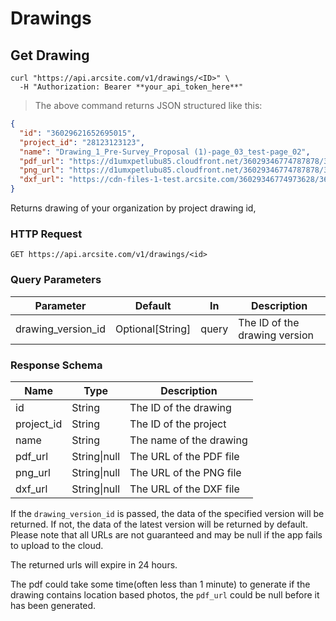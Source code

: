 # Drawings

## Get Drawing

```shell
curl "https://api.arcsite.com/v1/drawings/<ID>" \
  -H "Authorization: Bearer **your_api_token_here**"
```

> The above command returns JSON structured like this:

```json
{
  "id": "36029621652695015",
  "project_id": "28123123123",
  "name": "Drawing_1_Pre-Survey_Proposal (1)-page_03_test-page_02",
  "pdf_url": "https://d1umxpetlubu85.cloudfront.net/36029346774787878/36029621652694930/40c01b5a-75d5-11ec-8ea1-0242ac170007/Drawing_1_Pre-Survey_Proposal_-281-29-page_03_test-page_02.pdf?Expires=1642318765&Signature=Lh9XnGwEtt5DdZx4GAdp7J5qbJArHKS~lY39y2OjDsSRzpXPuv6H4x0RxfqYGi6gqrZxv56GMn2MiQXN9cM2VotAMpGWBsjm4cabdpLSXZNuhtqJ4k9~VBr3EyhgGIlIQk2HUlb-~McPlfbGNrbGbzj3P5mpEZ0Ce00OG0WUs3eolPEom9s4v7QNwWRrsyltFvEhZ~T4S8tRDCjyHa50al6GsNCLb5sBX7pW~oem2~GKGYj3a-kDuzCQiKLp4K7Ncc2njmDwVHThI9aSIlggbuejBa~XbWUf2WNgcbUq0~i0-e~yVN212~Qh7vHcXV4XFXQ-7k3zdxfLE8m9il5Ufg__&Key-Pair-Id=APKAIZL6W5TJO2AK7DOQ",
  "png_url": "https://d1umxpetlubu85.cloudfront.net/36029346774787878/36029621652694930/40c01b5a-75d5-11ec-8ea1-0242ac170007/Drawing_1_Pre-Survey_Proposal_-281-29-page_03_test-page_02.png",
  "dxf_url": "https://cdn-files-1-test.arcsite.com/36029346774973628/36029621653508440/_attach_282299611393362/Web_hook_location_photo.dxf?Expires=1711623376&Signature=qZSQPST2tdtKM9URUDEIdnwJiXSpNxRabMtmjg6hzdizcVmKJ4UIF-F~0LLiF1LT2y~vbx73CHDNFhZZgBNSjzWszV123qWOn68NyfU6fMdWRlMu4P51q7SWRmxMTlcnMGrF8F29HeilhnZOhBTiF~9oHPa62KRM7Duuq6z-T1RAF7w8mcZH46N4A3wXUyvcIeTaX4jbxCLQ83l2AGsFonD-NVwjeeuNba3MnrwpsTdBIUEbZXnRHNWYJx0i0HhENpr4xJLnX0lDAh9fXI2Zfo8MIapbm7iz8IhTUkwjRdjWU35uabdob1YJ19qVEMoHMqjnftEEkw7n44CYBYUY9w__&Key-Pair-Id=APKAIZL6W5TJO2AK7DOQ"
}
```

Returns drawing of your organization by project drawing id,

### HTTP Request

`GET https://api.arcsite.com/v1/drawings/<id>`

### Query Parameters

| Parameter          | Default          | In    | Description                   |
| ------------------ | ---------------- | ----- | ----------------------------- |
| drawing_version_id | Optional[String] | query | The ID of the drawing version |

### Response Schema

| Name       | Type         | Description             |
| ---------- | ------------ | ----------------------- |
| id         | String       | The ID of the drawing   |
| project_id | String       | The ID of the project   |
| name       | String       | The name of the drawing |
| pdf_url    | String\|null | The URL of the PDF file |
| png_url    | String\|null | The URL of the PNG file |
| dxf_url    | String\|null | The URL of the DXF file |

<aside class="notice">
If the <code>drawing_version_id</code> is passed, the data of the specified version will be returned. If not, the data of the latest version will be returned by default.
</aside>

<aside class="notice">
Please note that all URLs are not guaranteed and may be null if the app fails to upload to the cloud.

The returned urls will expire in 24 hours.

</aside>

<aside class="notice">
The pdf could take some time(often less than 1 minute) to generate if the drawing contains location based photos, the <code>pdf_url</code> could be null before it has been generated.
</aside>
